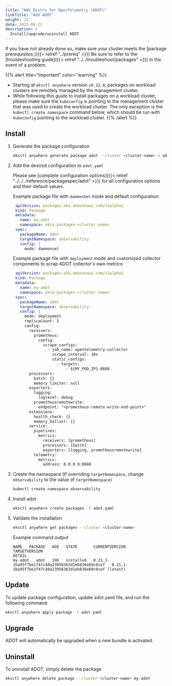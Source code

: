 ```yaml
---
title: "AWS Distro for OpenTelemetry (ADOT)"
linkTitle: "Add ADOT"
weight: 13
date: 2022-09-21
description: >
  Install/upgrade/uninstall ADOT
---
```


If you have not already done so, make sure your cluster meets the [package prerequisites.]({{< relref "../prereq" >}})
Be sure to refer to the [troubleshooting guide]({{< relref "../../troubleshoot/packages" >}}) in the event of a problem.

   {{% alert title="Important" color="warning" %}}
   * Starting at `eksctl anywhere` version `v0.12.0`, packages on workload clusters are remotely managed by the management cluster.
   * While following this guide to install packages on a workload cluster, please make sure the `kubeconfig` is pointing to the management cluster that was used to create the workload cluster. The only exception is the `kubectl create namespace` command below, which should be run with `kubeconfig` pointing to the workload cluster.
   {{% /alert %}}

## Install

<!-- this content needs to be indented so the numbers are automatically incremented -->
1. Generate the package configuration
   ```bash
   eksctl anywhere generate package adot --cluster <cluster-name> > adot.yaml
   ```

1. Add the desired configuration to `adot.yaml`

   Please see [complete configuration options]({{< relref "../../../reference/packagespec/adot" >}}) for all configuration options and their default values.

   Example package file with `daemonSet` mode and default configuration:
   ```yaml
    apiVersion: packages.eks.amazonaws.com/v1alpha1
    kind: Package
    metadata:
      name: my-adot
      namespace: eksa-packages-<cluster-name>
    spec:
      packageName: adot
      targetNamespace: observability
      config: | 
        mode: daemonset
   ```

   Example package file with `deployment` mode and customized collector components to scrap
   ADOT collector's own metrics:
   ```yaml
    apiVersion: packages.eks.amazonaws.com/v1alpha1
    kind: Package
    metadata:
      name: my-adot
      namespace: eksa-packages-<cluster-name>
    spec:
      packageName: adot
      targetNamespace: observability
      config: | 
        mode: deployment
        replicaCount: 2
        config:
          receivers:
            prometheus:
              config:
                scrape_configs:
                  - job_name: opentelemetry-collector
                    scrape_interval: 10s
                    static_configs:
                      - targets:
                          - ${MY_POD_IP}:8888
          processors:
            batch: {}
            memory_limiter: null
          exporters:
            logging:
              loglevel: debug
            prometheusremotewrite:
              endpoint: "<prometheus-remote-write-end-point>"
          extensions:
            health_check: {}
            memory_ballast: {}
          service:
            pipelines:
              metrics:
                receivers: [prometheus]
                processors: [batch]
                exporters: [logging, prometheusremotewrite]
            telemetry:
              metrics:
                address: 0.0.0.0:8888
   ```

1. Create the namespace
  (If overriding `targetNamespace`, change `observability` to the value of `targetNamespace`)
   ```bash
   kubectl create namespace observability
   ```

1. Install adot

   ```bash
   eksctl anywhere create packages -f adot.yaml
   ```

1. Validate the installation

   ```bash
   eksctl anywhere get packages --cluster <cluster-name>
   ```

   Example command output
   ```
   NAME   PACKAGE   AGE   STATE       CURRENTVERSION                                                            TARGETVERSION                                                                   DETAIL
   my-adot   adot   19h   installed   0.21.1-1ba95f7be1f47c40a23956363d1eb836e60c0cef   0.21.1-1ba95f7be1f47c40a23956363d1eb836e60c0cef (latest)
   ```

## Update
To update package configuration, update adot.yaml file, and run the following command:
```bash
eksctl anywhere apply package -f adot.yaml
```

## Upgrade

ADOT will automatically be upgraded when a new bundle is activated.

## Uninstall

To uninstall ADOT, simply delete the package

```bash
eksctl anywhere delete package --cluster <cluster-name> my-adot
```
